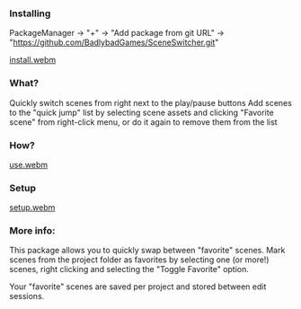 ### Installing
PackageManager -> "+" -> "Add package from git URL" -> "https://github.com/BadlybadGames/SceneSwitcher.git"

[install.webm](https://user-images.githubusercontent.com/911394/221986844-32b25619-63df-4375-9f13-6a1d9dff42f1.webm)

### What?
Quickly switch scenes from right next to the play/pause buttons
Add scenes to the "quick jump" list by selecting scene assets and clicking "Favorite scene" from right-click menu, or do it again to remove them from the list

### How?
[use.webm](https://user-images.githubusercontent.com/911394/221986876-0b5b7976-9b63-4ff7-9030-0b5de76cc492.webm)

### Setup
[setup.webm](https://user-images.githubusercontent.com/911394/221986747-fc58c523-0f16-4c60-b82e-0a04d0700936.webm)

### More info:

This package allows you to quickly swap between "favorite" scenes. Mark scenes from the project folder as favorites by selecting one (or more!) scenes, right clicking and selecting the "Toggle Favorite" option.

Your "favorite" scenes are saved per project and stored between edit sessions.
